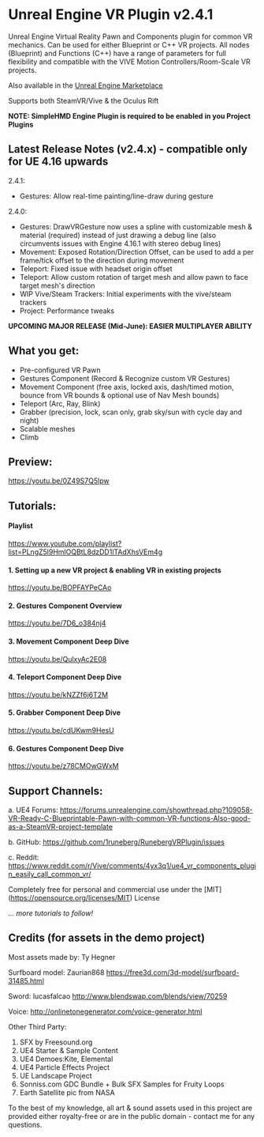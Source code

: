 # Unreal Engine VR Plugin v2.4.1

Unreal Engine Virtual Reality Pawn and Components plugin for common VR mechanics. Can be used for either Blueprint or C++ VR projects. All nodes (Blueprint) and Functions (C++) have a range of parameters for full flexibility and compatible with the VIVE Motion Controllers/Room-Scale VR projects. 

Also available in the [Unreal Engine Marketplace](https://www.unrealengine.com/marketplace/vr-pawn-components-plugin)

Supports both SteamVR/Vive & the Oculus Rift

**NOTE: SimpleHMD Engine Plugin is required to be enabled in you Project Plugins**

## Latest Release Notes (v2.4.x) - compatible only for UE 4.16 upwards
2.4.1:
 - Gestures: Allow real-time painting/line-draw during gesture

2.4.0:
 - Gestures: DrawVRGesture now uses a spline with customizable mesh & material (required) instead of just drawing a debug line (also circumvents issues with Engine 4.16.1 with stereo debug lines)
 - Movement: Exposed Rotation/Direction Offset, can be used to add a per frame/tick offset to the direction during movement
 - Teleport: Fixed issue with headset origin offset
 - Teleport: Allow custom rotation of target mesh and allow pawn to face target mesh's direction
 - WIP Vive/Steam Trackers: Initial experiments with the vive/steam trackers
 - Project: Performance tweaks


**UPCOMING MAJOR RELEASE (Mid-June): EASIER MULTIPLAYER ABILITY**

## What you get:
  - Pre-configured VR Pawn
  - Gestures Component (Record & Recognize custom VR Gestures)
  - Movement Component (free axis, locked axis, dash/timed motion, bounce from VR bounds & optional use of Nav Mesh bounds)
  - Teleport (Arc, Ray, Blink)
  - Grabber (precision, lock, scan only, grab sky/sun with cycle day and night)
  - Scalable meshes
  - Climb

## Preview:
https://youtu.be/0Z49S7Q5lpw

## Tutorials:

#### Playlist
https://www.youtube.com/playlist?list=PLngZ5l9HmlOQBtL8dzDD1lTAdXhsVEm4g

#### 1. Setting up a new VR project & enabling VR in existing projects
https://youtu.be/BOPFAYPeCAo

#### 2. Gestures Component Overview
https://youtu.be/7D6_o384nj4

#### 3. Movement Component Deep Dive
https://youtu.be/QulxyAc2E08

#### 4. Teleport Component Deep Dive
https://youtu.be/kNZZf6j6T2M

#### 5. Grabber Component Deep Dive
https://youtu.be/cdUKwm9HesU

#### 6. Gestures Component Deep Dive
https://youtu.be/z78CMOwGWxM

## Support Channels:
a. UE4 Forums: 
https://forums.unrealengine.com/showthread.php?109058-VR-Ready-C-Blueprintable-Pawn-with-common-VR-functions-Also-good-as-a-SteamVR-project-template

b. GitHub:
https://github.com/1runeberg/RunebergVRPlugin/issues

c. Reddit:
https://www.reddit.com/r/Vive/comments/4yx3q1/ue4_vr_components_plugin_easily_call_common_vr/


Completely free for personal and commercial use under the [MIT] (https://opensource.org/licenses/MIT) License

*... more tutorials to follow!*


## Credits (for assets in the demo project)

Most assets made by:
Ty Hegner

Surfboard model:
Zaurian868
https://free3d.com/3d-model/surfboard-31485.html

Sword:
lucasfalcao
http://www.blendswap.com/blends/view/70259

Voice:
http://onlinetonegenerator.com/voice-generator.html

Other Third Party:

1. SFX by Freesound.org
2. UE4 Starter & Sample Content
3. UE4 Demoes:Kite, Elemental
4. UE4 Particle Effects Project
5. UE Landscape Project
6. Sonniss.com GDC Bundle + Bulk SFX Samples for Fruity Loops
7. Earth Satellite pic from NASA

To the best of my knowledge, all art & sound assets used in this project are provided either royalty-free or are in the public domain - contact me for any questions.
